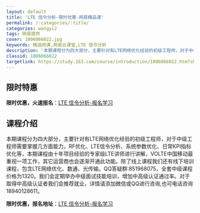 ```yaml
---
layout: default
title: 'LTE 信令分析-限时优惠-网易精品课'
permalink: /:categories/:title/
categories: wangyi2
tags: 网易提供
cover: 1006066022.jpg
keywords: 精选网课,网易云课堂,LTE 信令分析
description: '本期课程分为四大部分，主要针对有LTE网络优化经验的初级工程师，对于中级工程师需要掌握几方面能力，RF优化、LTE信令分'
classid: 1006066022
targetlink: https://study.163.com/course/introduction/1006066022.htm?share=1&shareId=1025206652&utm_campaign=share&utm_medium=iphoneShare&utm_source=&utm_u=1025206652
---
```


## 限时特惠

**限时优惠，火速报名**：[LTE 信令分析-报名学习](https://study.163.com/course/introduction/1006066022.htm?share=1&shareId=1025206652&utm_campaign=share&utm_medium=iphoneShare&utm_source=&utm_u=1025206652)

## 课程介绍

本期课程分为四大部分，主要针对有LTE网络优化经验的初级工程师，对于中级工程师需要掌握几方面能力，RF优化、LTE信令分析、系统参数优化、日常KPI指标优化等，本期课程由十年项目经验的专家级LTE讲师进行讲解，VOLTE中国移动最重视一项工作，其它运营商也会逐渐开通此功能。除了线上课程我们还有线下培训课程，包含LTE网络优化、数通、光传输。QQ答疑群:851968075，全套中级课程价格为1320。我们会定期举办中级面试技能培训，增加中高级认证通过率。对于取得中高级认证者我们会推荐就业，详情请添加微信或QQ进行咨询,也可电话咨询18940128611。

**限时优惠，报名地址**：[LTE 信令分析-报名学习](https://study.163.com/course/introduction/1006066022.htm?share=1&shareId=1025206652&utm_campaign=share&utm_medium=iphoneShare&utm_source=&utm_u=1025206652)

